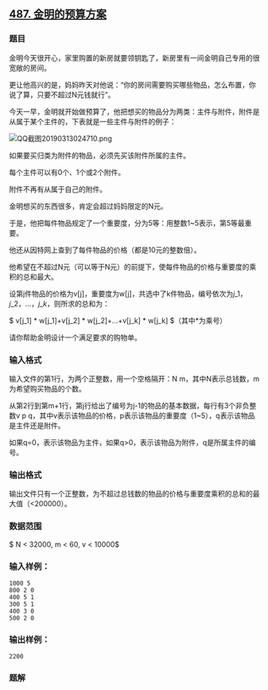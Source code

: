 ## [487\. 金明的预算方案](https://www.acwing.com/problem/content/489/)

### 题目

金明今天很开心，家里购置的新房就要领钥匙了，新房里有一间金明自己专用的很宽敞的房间。

更让他高兴的是，妈妈昨天对他说：“你的房间需要购买哪些物品，怎么布置，你说了算，只要不超过N元钱就行”。

今天一早，金明就开始做预算了，他把想买的物品分为两类：主件与附件，附件是从属于某个主件的，下表就是一些主件与附件的例子：

![QQ截图20190313024710.png](/media/article/image/2019/03/13/19_45c6dcea44-QQ截图20190313024710.png)

如果要买归类为附件的物品，必须先买该附件所属的主件。

每个主件可以有0个、1个或2个附件。

附件不再有从属于自己的附件。

金明想买的东西很多，肯定会超过妈妈限定的N元。

于是，他把每件物品规定了一个重要度，分为5等：用整数1~5表示，第5等最重要。

他还从因特网上查到了每件物品的价格（都是10元的整数倍）。

他希望在不超过N元（可以等于N元）的前提下，使每件物品的价格与重要度的乘积的总和最大。

设第j件物品的价格为v[j]，重要度为w[j]，共选中了k件物品，编号依次为$j\_1，j\_2，…，j\_k$，则所求的总和为：

$ v[j\_1] \* w[j\_1]+v[j\_2] \* w[j\_2]+…+v[j\_k] \* w[j\_k] $（其中\*为乘号）

请你帮助金明设计一个满足要求的购物单。

### 输入格式

输入文件的第1行，为两个正整数，用一个空格隔开：N m，其中N表示总钱数，m为希望购买物品的个数。

从第2行到第m+1行，第j行给出了编号为j-1的物品的基本数据，每行有3个非负整数v p q，其中v表示该物品的价格，p表示该物品的重要度（1~5），q表示该物品是主件还是附件。

如果q=0，表示该物品为主件，如果q>0，表示该物品为附件，q是所属主件的编号。

### 输出格式

输出文件只有一个正整数，为不超过总钱数的物品的价格与重要度乘积的总和的最大值（<200000）。

### 数据范围

$ N < 32000, m < 60, v < 10000$

### 输入样例：

```
1000 5
800 2 0
400 5 1
300 5 1
400 3 0
500 2 0
```

### 输出样例：

```
2200
```

### 题解

